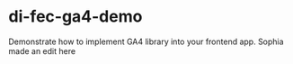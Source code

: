 # di-fec-ga4-demo

Demonstrate how to implement GA4 library into your frontend app.
Sophia made an edit here

